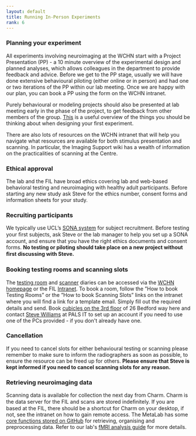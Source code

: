 ```yaml
---
layout: default
title: Running In-Person Experiments
rank: 6
---
```


### Planning your experiment

All experiments involving neuroimaging at the WCHN start with a Project Presentation (PP) - a 10 minute overview of the experimental design and planned analyses, which allows colleagues in the department to provide feedback and advice. Before we get to the PP stage, usually we will have done extensive behavioural piloting (either online or in person) and had one or two iterations of the PP within our lab meeting. Once we are happy with our plan, you can book a PP using the form on the WCHN intranet.

Purely behavioural or modeling projects should also be presented at lab meeting early in the phase of the project, to get feedback from other members of the group. [This](https://psyarxiv.com/tcmvp/) is a useful overview of the things you should be thinking about when designing your first experiment.

There are also lots of resources on the WCHN intranet that will help you navigate what resources are available for both stimulus presentation and scanning. In particular, the Imaging Support wiki has a wealth of information on the practicalities of scanning at the Centre.

### Ethical approval
The lab and the FIL have broad ethics covering lab and web-based behavioral testing and neuroimaging with healthy adult participants. Before starting any new study ask Steve for the ethics number, consent forms and information sheets for your study. 

### Recruiting participants

We typically use UCL’s [SONA system](https://uclpsychology.sona-systems.com/Default.aspx?ReturnUrl=%2f) for subject recruitment. Before testing your ﬁrst subjects, ask Steve or the lab manager to help you set up a SONA account, and ensure that you have the right ethics documents and consent forms. **No testing or piloting should take place on a new project without ﬁrst discussing with Steve.**

### Booking testing rooms and scanning slots

The [testing room](http://intranet.fil.ion.ucl.ac.uk/bookings/week.php) and [scanner](http://intranet.fil.ion.ucl.ac.uk/bookings/week.php) diaries can be accessed via the [WCHN homepage](https://www.fil.ion.ucl.ac.uk/) or the FIL [Intranet](http://intranet.fil.ion.ucl.ac.uk/). To book a room, follow the ”How to book Testing Rooms” or the ”How to book Scanning Slots” links on the intranet where you will ﬁnd a link for a template email. Simply ﬁll out the required details and send.
Book [cubicles on the 3rd floor](https://ug-bookings.pals.ucl.ac.uk/) of 26 Bedford way here and contact [Steve Williams](steve.williams@ucl.ac.uk) at PALS IT to set up an account if you need to use one of the PCs provided - if you don't already have one.

### Cancellation

If you need to cancel slots for either behavioural testing or scanning please remember to make sure to inform the radiographers as soon as possible, to ensure the resource can be freed up for others. **Please ensure that Steve is kept informed if you need to cancel scanning slots for any reason.**

### Retrieving neuroimaging data

Scanning data is available for collection the next day from Charm. Charm is the data server for the FIL and scans are stored indeﬁnitely. If you are based at the FIL, there should be a shortcut for Charm on your desktop, if not, see the intranet on how to gain remote access. The MetaLab has some [core functions stored on GitHub](https://github.com/metacoglab/MetaLabCore) for retrieving, organising and preprocessing data. Refer to our lab's [fMRI analysis guide](https://github.com/metacoglab/MetaLabCore/blob/master/fmri_guide_master.pdf) for more details.
